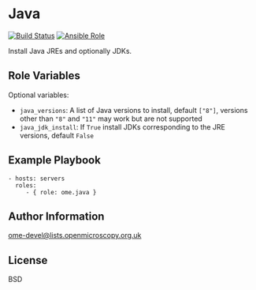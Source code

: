 Java
====


[![Build Status](https://travis-ci.org/ome/ansible-role-java.svg)](https://travis-ci.org/ome/ansible-role-java)
[![Ansible Role](https://img.shields.io/ansible/role/41018.svg)](https://galaxy.ansible.com/ome/java/)

Install Java JREs and optionally JDKs.


Role Variables
--------------

Optional variables:
- `java_versions`: A list of Java versions to install, default `["8"]`,
  versions other than `"8"` and `"11"` may work but are not supported
- `java_jdk_install`: If `True` install JDKs corresponding to the JRE versions, default `False`


Example Playbook
----------------

    - hosts: servers
      roles:
         - { role: ome.java }


Author Information
------------------

ome-devel@lists.openmicroscopy.org.uk

License
-------

BSD
